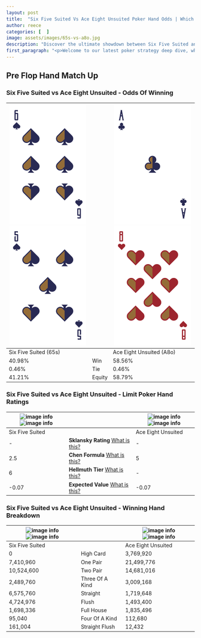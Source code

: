 ```yaml
---
layout: post
title:  "Six Five Suited Vs Ace Eight Unsuited Poker Hand Odds | Which Is The Better Hand In Poker? A Complete Guide"
author: reece
categories: [  ]
image: assets/images/65s-vs-a8o.jpg
description: "Discover the ultimate showdown between Six Five Suited and Ace Eight Unsuited in poker! Uncover the odds, strategies, and scenarios where one hand triumphs over the other. Get ready to up your poker game with this thrilling analysis."
first_paragraph: "<p>Welcome to our latest poker strategy deep dive, where we're pitting two distinct hands against each other in a high-stakes showdown: Six Five Suited vs Ace Eight Unsuited.</p><p>In the dynamic world of poker, every decision counts, and knowing which hand holds the upper hand is key to your success at the table.</p><p>In this article, we'll dissect these two hands, explore the scenarios where one dominates the other, and equip you with the knowledge to make strategic choices that can tip the odds in your favor.</p><p>Get ready to unravel the intriguing dynamics of these poker hands and elevate your game to new heights.</p>"
---
```




[comment]: # (sp0)

## Pre Flop Hand Match Up

<div class="table hand-ratings" markdown="1"> 



### Six Five Suited vs Ace Eight Unsuited - Odds Of Winning


    
| ![image info](assets/images/hand1/6.png) ![image info](assets/images/hand1/5.png) |  | ![image info](assets/images/hand2/a.png) ![image info](assets/images/hand2/8o.png) |
| -------- | -------- | -------- |
| Six Five Suited (65s) |  | Ace Eight Unsuited (A8o) |
| 40.98% | Win | 58.56% |
| 0.46% | Tie | 0.46% |
| 41.21% | Equity | 58.79% |




[comment]: # (sp1)



### Six Five Suited vs Ace Eight Unsuited - Limit Poker Hand Ratings


    
| ![image info](https://www.riverpairs.com/assets/images/hand1/6.png) ![image info](https://www.riverpairs.com/assets/images/hand1/5.png) |  | ![image info](https://www.riverpairs.com/assets/images/hand2/a.png) ![image info](https://www.riverpairs.com/assets/images/hand2/8o.png) |
| -------- | -------- | -------- |
| Six Five Suited |  | Ace Eight Unsuited |
| - | **Sklansky Rating** [What is this?](/sklansky-rating-explained) | - |
| 2.5 | **Chen Formula** [What is this?](/chen-formula-explained) | 5 |
| 6 | **Hellmuth Tier** [What is this?](/Hellmuth-tier-explained) | - |
| -0.07 | **Expected Value** [What is this?](/expected-value-explained) | -0.07 |




[comment]: # (sp2)



### Six Five Suited vs Ace Eight Unsuited - Winning Hand Breakdown


    
| ![image info](https://www.riverpairs.com/assets/images/hand1/6.png) ![image info](https://www.riverpairs.com/assets/images/hand1/5.png) |  | ![image info](https://www.riverpairs.com/assets/images/hand2/a.png) ![image info](https://www.riverpairs.com/assets/images/hand2/8o.png) |
| -------- | -------- | -------- |
| Six Five Suited |  | Ace Eight Unsuited |
| 0 | High Card | 3,769,920 |
| 7,410,960 | One Pair | 21,499,776 |
| 10,524,600 | Two Pair | 14,681,016 |
| 2,489,760 | Three Of A Kind | 3,009,168 |
| 6,575,760 | Straight | 1,719,648 |
| 4,724,976 | Flush | 1,493,400 |
| 1,698,336 | Full House | 1,835,496 |
| 95,040 | Four Of A Kind | 112,680 |
| 161,004 | Straight Flush | 12,432 |




[comment]: # (sp3)



</div>

[comment]: # (sp4)



[comment]: # (sp5)


